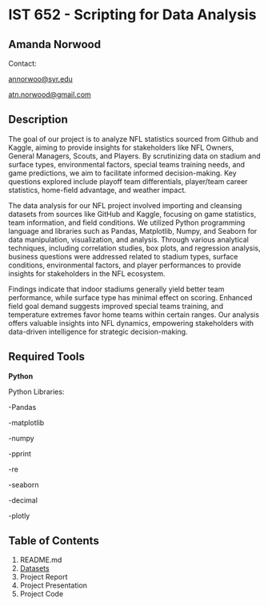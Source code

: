 # IST 652 - Scripting for Data Analysis

## Amanda Norwood
Contact:

annorwoo@syr.edu

atn.norwood@gmail.com

## Description
The goal of our project is to analyze NFL statistics sourced from Github and Kaggle, aiming to provide insights for stakeholders like NFL Owners, General Managers, Scouts, and Players. By scrutinizing data on stadium and surface types, environmental factors, special teams training needs, and game predictions, we aim to facilitate informed decision-making. Key questions explored include playoff team differentials, player/team career statistics, home-field advantage, and weather impact. 

The data analysis for our NFL project involved importing and cleansing datasets from sources like GitHub and Kaggle, focusing on game statistics, team information, and field conditions. We utilized Python programming language and libraries such as Pandas, Matplotlib, Numpy, and Seaborn for data manipulation, visualization, and analysis. Through various analytical techniques, including correlation studies, box plots, and regression analysis, business questions were addressed related to stadium types, surface conditions, environmental factors, and player performances to provide insights for stakeholders in the NFL ecosystem.

Findings indicate that indoor stadiums generally yield better team performance, while surface type has minimal effect on scoring. Enhanced field goal demand suggests improved special teams training, and temperature extremes favor home teams within certain ranges. Our analysis offers valuable insights into NFL dynamics, empowering stakeholders with data-driven intelligence for strategic decision-making.

## Required Tools

**Python**

Python Libraries:
    
-Pandas
    
-matplotlib
    
-numpy

-pprint

-re

-seaborn
    
-decimal
    
-plotly


## Table of Contents

1. README.md
2. [Datasets](https://github.com/a-n7/Applied-Data-Science-Portfolio/tree/main/Projects/IST%20652%20-%20Scripting%20for%20Data%20Analysis/Datasets)
3. Project Report
4. Project Presentation
5. Project Code
